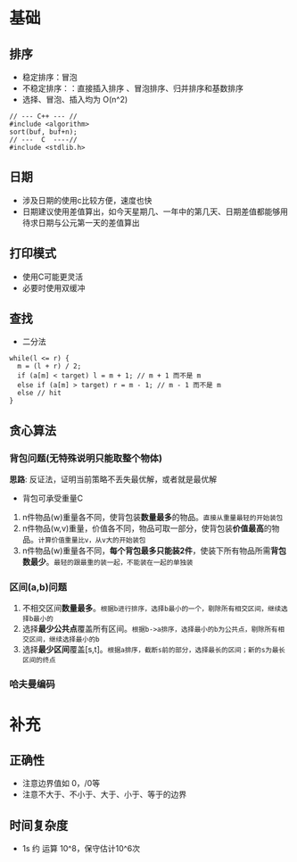 # 基础

## 排序
 - 稳定排序：冒泡
 - 不稳定排序：：直接插入排序 、冒泡排序、归并排序和基数排序
 -  选择、冒泡、插入均为 O(n^2)
 ```
 // --- C++ --- //
 #include <algorithm>
 sort(buf, buf+n);
 // ---  C  ----//
 #include <stdlib.h>
 ```

## 日期
 - 涉及日期的使用c比较方便，速度也快
 - 日期建议使用差值算出，如今天星期几、一年中的第几天、日期差值都能够用待求日期与公元第一天的差值算出

## 打印模式
 - 使用C可能更灵活
 - 必要时使用双缓冲

## 查找
 - 二分法
 ```
 while(l <= r) {
   m = (l + r) / 2;
   if (a[m] < target) l = m + 1; // m + 1 而不是 m
   else if (a[m] > target) r = m - 1; // m - 1 而不是 m
   else // hit
 }
 ```

## 贪心算法
### **背包问题(无特殊说明只能取整个物体)**
**思路**: 反证法，证明当前策略不丢失最优解，或者就是最优解
  - 背包可承受重量C
  1. n件物品(w)重量各不同，使背包装**数量最多**的物品。`直接从重量最轻的开始装包`
  2. n件物品(w,v)重量，价值各不同，物品可取一部分，使背包装**价值最高**的物品。`计算价值重量比v，从v大的开始装包`
  3. n件物品(w)重量各不同，**每个背包最多只能装2件**，使装下所有物品所需**背包数最少**。`最轻的跟最重的装一起，不能装在一起的单独装`
### **区间(a,b)问题**
 1. 不相交区间**数量最多**。`根据b进行排序，选择b最小的一个，剔除所有相交区间，继续选择b最小的`
 2. 选择**最少公共点**覆盖所有区间。`根据b->a排序，选择最小的b为公共点，剔除所有相交区间，继续选择最小的b`
 3. 选择**最少区间**覆盖[s,t]。`根据a排序，截断s前的部分，选择最长的区间；新的s为最长区间的终点`
### **哈夫曼编码**


# 补充

## 正确性
 - 注意边界值如 0，/0等
 - 注意不大于、不小于、大于、小于、等于的边界

## 时间复杂度
 - 1s 约 运算 10^8，保守估计10^6次
